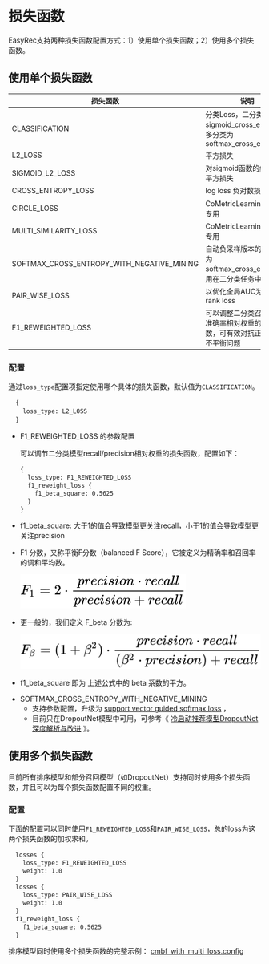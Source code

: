 # 损失函数

EasyRec支持两种损失函数配置方式：1）使用单个损失函数；2）使用多个损失函数。

## 使用单个损失函数

| 损失函数                                       | 说明                                                         |
| ------------------------------------------ | ---------------------------------------------------------- |
| CLASSIFICATION                             | 分类Loss，二分类为sigmoid_cross_entropy；多分类为softmax_cross_entropy |
| L2_LOSS                                    | 平方损失                                                       |
| SIGMOID_L2_LOSS                            | 对sigmoid函数的结果计算平方损失                                        |
| CROSS_ENTROPY_LOSS                         | log loss 负对数损失                                             |
| CIRCLE_LOSS                                | CoMetricLearningI2I模型专用                                    |
| MULTI_SIMILARITY_LOSS                      | CoMetricLearningI2I模型专用                                    |
| SOFTMAX_CROSS_ENTROPY_WITH_NEGATIVE_MINING | 自动负采样版本的多分类为softmax_cross_entropy，用在二分类任务中                 |
| PAIR_WISE_LOSS                             | 以优化全局AUC为目标的rank loss                                      |
| F1_REWEIGHTED_LOSS                         | 可以调整二分类召回率和准确率相对权重的损失函数，可有效对抗正负样本不平衡问题                     |

### 配置

通过`loss_type`配置项指定使用哪个具体的损失函数，默认值为`CLASSIFICATION`。

```protobuf
  {
    loss_type: L2_LOSS
  }
```

- F1_REWEIGHTED_LOSS 的参数配置

  可以调节二分类模型recall/precision相对权重的损失函数，配置如下：

  ```
  {
    loss_type: F1_REWEIGHTED_LOSS
    f1_reweight_loss {
      f1_beta_square: 0.5625
    }
  }
  ```

- f1_beta_square: 大于1的值会导致模型更关注recall，小于1的值会导致模型更关注precision

- F1 分数，又称平衡F分数（balanced F Score），它被定义为精确率和召回率的调和平均数。

  ![f1 score](../images/other/f1_score.svg)

- 更一般的，我们定义 F_beta 分数为:

  ![f_beta score](../images/other/f_beta_score.svg)

- f1_beta_square 即为 上述公式中的 beta 系数的平方。

* SOFTMAX_CROSS_ENTROPY_WITH_NEGATIVE_MINING
  - 支持参数配置，升级为 [support vector guided softmax loss](https://128.84.21.199/abs/1812.11317) ，
  - 目前只在DropoutNet模型中可用，可参考《 [冷启动推荐模型DropoutNet深度解析与改进](https://zhuanlan.zhihu.com/p/475117993) 》。

## 使用多个损失函数

目前所有排序模型和部分召回模型（如DropoutNet）支持同时使用多个损失函数，并且可以为每个损失函数配置不同的权重。

### 配置

下面的配置可以同时使用`F1_REWEIGHTED_LOSS`和`PAIR_WISE_LOSS`，总的loss为这两个损失函数的加权求和。

```
  losses {
    loss_type: F1_REWEIGHTED_LOSS
    weight: 1.0
  }
  losses {
    loss_type: PAIR_WISE_LOSS
    weight: 1.0
  }
  f1_reweight_loss {
    f1_beta_square: 0.5625
  }
```

排序模型同时使用多个损失函数的完整示例：
[cmbf_with_multi_loss.config](https://github.com/alibaba/EasyRec/blob/master/samples/model_config/cmbf_with_multi_loss.config)
